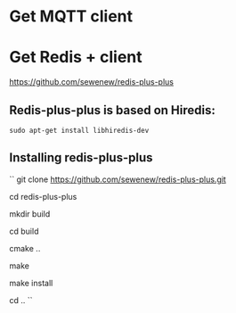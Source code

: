 # Get MQTT client





# Get Redis + client

https://github.com/sewenew/redis-plus-plus

## Redis-plus-plus is based on Hiredis: 

``sudo apt-get install libhiredis-dev``


## Installing redis-plus-plus
`` 
git clone https://github.com/sewenew/redis-plus-plus.git

cd redis-plus-plus

mkdir build

cd build

cmake ..

make

make install

cd ..
``